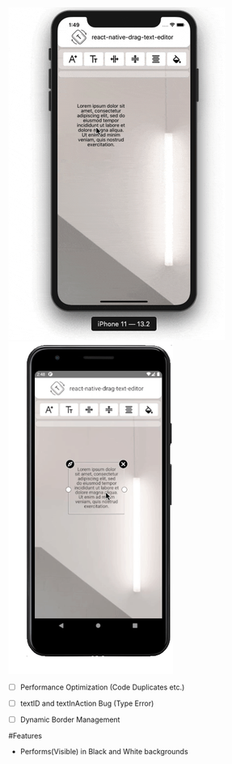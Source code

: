 
![alt text](https://github.com/eneskarpuz/TextEditorPlus/blob/master/gifs/wIOS.gif)
![alt text](https://github.com/eneskarpuz/TextEditorPlus/blob/master/gifs/wAndro.gif)


- [ ] Performance Optimization (Code Duplicates etc.)
- [ ] textID and textInAction Bug (Type Error)
- [ ] Dynamic Border Management 


#Features
- Performs(Visible) in Black and White backgrounds